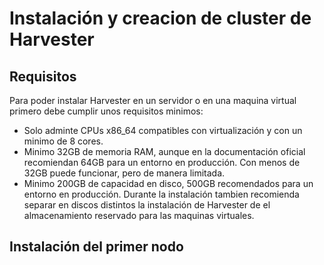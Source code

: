 # Instalación y creacion de cluster de Harvester

## Requisitos
Para poder instalar Harvester en un servidor o en una maquina virtual primero debe cumplir unos requisitos minimos:
- Solo adminte CPUs x86_64 compatibles con virtualización y con un minimo de 8 cores.
- Minimo 32GB de memoria RAM, aunque en la documentación oficial recomiendan 64GB para un entorno en producción. Con menos de 32GB puede funcionar, pero de manera limitada.
- Minimo 200GB de capacidad en disco, 500GB recomendados para un entorno en producción. Durante la instalación tambien recomienda separar en discos distintos la instalación de Harvester de el almacenamiento reservado para las maquinas virtuales.


## Instalación del primer nodo

